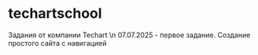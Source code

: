 # techartschool
Задания от компании Techart \n
07.07.2025 - первое задание. Создание простого сайта с навигацией
